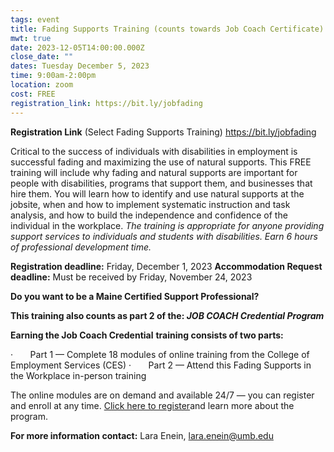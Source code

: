 ```yaml
---
tags: event
title: Fading Supports Training (counts towards Job Coach Certificate)
mwt: true
date: 2023-12-05T14:00:00.000Z
close_date: ""
dates: Tuesday December 5, 2023
time: 9:00am-2:00pm
location: zoom
cost: FREE
registration_link: https://bit.ly/jobfading
---
```

**Registration Link** (Select Fading Supports Training) <https://bit.ly/jobfading>

Critical to the success of individuals with disabilities in employment is successful fading and maximizing the use of natural supports. This FREE training will include why fading and natural supports are important for people with disabilities, programs that support them, and businesses that hire them. You will learn how to identify and use natural supports at the jobsite, when and how to implement systematic instruction and task analysis, and how to build the independence and confidence of the individual in the workplace. *The training is appropriate for anyone providing support services to individuals and students with disabilities. Earn 6 hours of professional development time.*

**Registration deadline:**  Friday, December 1, 2023
**Accommodation Request deadline:**  Must be received by Friday, November 24, 2023

**Do you want to be a Maine Certified Support Professional?**

**This training also counts as part 2 of the: *JOB COACH Credential Program***

**Earning the Job Coach Credential** **training consists of two parts:**

<!--\\[if !supportLists]-->·       <!--\\[endif]-->Part 1 — Complete 18 modules of online training from the College of Employment Services (CES)

<!--\\[if !supportLists]-->·       <!--\\[endif]-->Part 2 — Attend this Fading Supports in the Workplace in-person training

The online modules are on demand and available 24/7 — you can register and enroll at any time. [Click here to register](https://www.maineworkingtogether.org/certification/)and learn more about the program.

**For more information contact:** Lara Enein, [lara.enein@umb.edu](mailto:lara.enein@umb.edu)